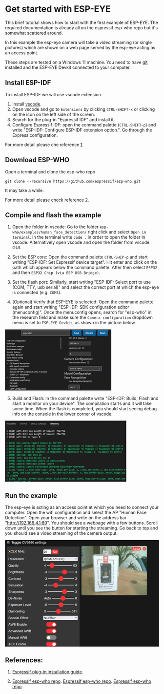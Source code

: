 # Get started with ESP-EYE

This brief tutorial shows how to start with the first example of ESP-EYE. The required documentation is already all on the espressif esp-who repo but it's somewhat scattered around. 

In this example the esp-eye camera will take a video streaming (or single pictures) which are shown on a web page served by the esp-eye acting as an access point.

These steps are tested on a Windows 11 machine. You need to have [git](https://git-scm.com/download/win) installed and the ESP-EYE Devkit connected to your computer. 


## Install ESP-IDF

To install ESP-IDF we will use vscode extension. 
1. Install [vscode](https://code.visualstudio.com/). 
2. Open vscode and go to `Extensions` by clicking `CTRL-SHIFT-x` or clicking on the icon on the left side of the screen.
3. Search for the plug-in "Espressif IDF" and install it. 
4. Configure Espressif IDF: open the command palette (`CTRL-SHIFT-p`) and write "ESP-IDF: Configure ESP-IDF extension option.". Go through the Express configuration. 

For more detail please che reference [1](#references). 

## Download ESP-WHO

Open a terminal and clone the esp-who repo
```
git clone --recursive https://github.com/espressif/esp-who.git
```
It may take a while. 

For more detail please check reference [2](#references). 

## Compile and flash the example

1. Open the folder in vscode: Go to the folder `esp-who/examples/human_face_detection/` right click and select `Open in terminal`. In the terminal write `code .` in order to open the folder in vscode. Alternatively open vscode and open the folder from vscode GUI. 
2. Set the ESP core: Open the command palette `CTRL-SHIP-p` and start writing "ESP-IDF: Set Espressif device target". Hit enter and click on the path which appears below the command palette. After then select `ESP32` and then `ESP32 Chip (via ESP USB Bridge)`. 
3. Set the flash port: Similarly, start writing "ESP-IDF: Select port to use (COM, TTY, usb serial)" and select the correct port at which the esp-eye is connected (e.g. `COM5`).

4. (Optional) Verify that ESP-EYE is selected: Open the command palette again and start writing "ESP-IDF: SDK configuration editor (menuconfig)". Once the menuconfig opens, search for "esp-who" in the research field and make sure the `Camera configuration` dropdown menu is set to `ESP-EYE Devkit`, as shown in the picture below. 

![esp eye menuconfig](../../img/esp-eye-menuconfig.png)

5. Build and Flash: In the command palette write "ESP-IDF: Build, Flash and start a monitor on your device". The compilation starts and it will take some time. 
When the flash is completed, you should start seeing debug info on the console in the lower corner of vscode. 

![esp eye debug log](../../img/esp-eye-debug-log.png)

## Run the example

The esp-eye is acting as an access point at which you need to connect your computer. Open the wifi configuration and select the AP "Human Face Detection". 
Open your browser and write on the address bar "http://192.168.4.1:80". You should see a webpage with a few buttons. Scroll down until you see the button for starting the streaming. 
Go back to top and you should see a video streaming of the camera output.

![esp eye debug log](../../img/esp-eye-output.png)


## References:

1. [Espressif plug-in installation guide](https://github.com/espressif/vscode-esp-idf-extension/blob/master/docs/tutorial/install.md).

2. [Espressif esp-who repo](https://github.com/espressif/esp-who).
 [Espressif esp-who repo](https://github.com/espressif/esp-who).
[Espressif esp-who repo](https://github.com/espressif/esp-who).

